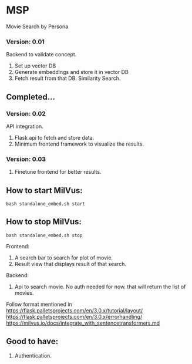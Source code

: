 # MSP
Movie Search by Persona

### Version: 0.01
Backend to validate concept.
1. Set up vector DB
2. Generate embeddings and store it in vector DB
3. Fetch result from that DB. Similarity Search.
## Completed...

### Version: 0.02
API integration.
1. Flask api to fetch and store data.
2. Minimum frontend framework to visualize the results.

### Version: 0.03
1. Finetune frontend for better results.


## How to start MilVus:
`bash standalone_embed.sh start`

## How to stop MilVus:
`bash standalone_embed.sh stop`

Frontend:
1. A search bar to search for plot of movie.
2. Result view that displays result of that search.

Backend:
1. Api to search movie. No auth needed for now. that will return the list of movies. 

Follow format mentioned in https://flask.palletsprojects.com/en/3.0.x/tutorial/layout/
https://flask.palletsprojects.com/en/3.0.x/errorhandling/
https://milvus.io/docs/integrate_with_sentencetransformers.md

## Good to have:
1. Authentication.
